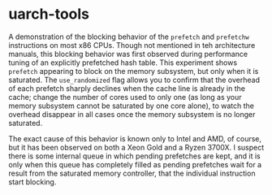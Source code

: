 # uarch-tools

A demonstration of the blocking behavior of the `prefetch` and `prefetchw` instructions on most x86 CPUs. Though not mentioned in teh architecture manuals,
this blocking behavior was first observed during performance tuning of an explicitly prefetched hash table. This experiment shows `prefetch` appearing to block
on the memory subsystem, but only when it is saturated. The `use_randomized` flag allows you to confirm that the overhead of each prefetch sharply declines when
the cache line is already in the cache; change the number of cores used to only one (as long as your memory subsystem cannot be saturated by one core alone), to watch
the overhead disappear in all cases once the memory subsystem is no longer saturated.

The exact cause of this behavior is known only to Intel and AMD, of course, but it has been observed on both a Xeon Gold and a Ryzen 3700X. I suspect there is some internal
queue in which pending prefetches are kept, and it is only when this queue has completely filled as pending prefetches wait for a result from the saturated memory controller,
that the individual instruction start blocking.
